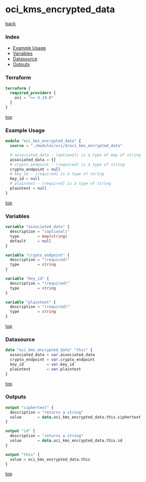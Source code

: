 # oci_kms_encrypted_data

[back](../oci.md)

### Index

- [Example Usage](#example-usage)
- [Variables](#variables)
- [Datasource](#datasource)
- [Outputs](#outputs)

### Terraform

```terraform
terraform {
  required_providers {
    oci = ">= 4.19.0"
  }
}
```

[top](#index)

### Example Usage

```terraform
module "oci_kms_encrypted_data" {
  source = "./modules/oci/d/oci_kms_encrypted_data"

  # associated_data - (optional) is a type of map of string
  associated_data = {}
  # crypto_endpoint - (required) is a type of string
  crypto_endpoint = null
  # key_id - (required) is a type of string
  key_id = null
  # plaintext - (required) is a type of string
  plaintext = null
}
```

[top](#index)

### Variables

```terraform
variable "associated_data" {
  description = "(optional)"
  type        = map(string)
  default     = null
}

variable "crypto_endpoint" {
  description = "(required)"
  type        = string
}

variable "key_id" {
  description = "(required)"
  type        = string
}

variable "plaintext" {
  description = "(required)"
  type        = string
}
```

[top](#index)

### Datasource

```terraform
data "oci_kms_encrypted_data" "this" {
  associated_data = var.associated_data
  crypto_endpoint = var.crypto_endpoint
  key_id          = var.key_id
  plaintext       = var.plaintext
}
```

[top](#index)

### Outputs

```terraform
output "ciphertext" {
  description = "returns a string"
  value       = data.oci_kms_encrypted_data.this.ciphertext
}

output "id" {
  description = "returns a string"
  value       = data.oci_kms_encrypted_data.this.id
}

output "this" {
  value = oci_kms_encrypted_data.this
}
```

[top](#index)